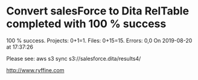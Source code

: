 # Convert salesForce to Dita RelTable completed with 100 % success

100 % success. Projects: 0+1=1.  Files: 0+15=15. Errors: 0,0  On 2019-08-20 at 17:37:26



Please see: aws s3 sync s3://salesforce.dita/results4/

http://www.ryffine.com
